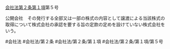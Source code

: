 [会社法第２条第１項](会社法＿＿＿＿第２条第１項)第５号

公開会社　その発行する全部又は一部の株式の内容として譲渡による当該株式の取得について株式会社の承認を要する旨の定款の定めを設けていない株式会社をいう。


#会社法
#会社法/第２条
#会社法/第２条/第１項
#会社法/第２条/第１項/第５号
